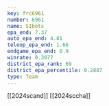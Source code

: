 ```yaml
---
key: frc6961
number: 6961
name: SIbots
epa_end: 7.37
auto_epa_end: 4.81
teleop_epa_end: 1.66
endgame_epa_end: 0.9
winrate: 0.3077
district_epa_rank: 69
district_epa_percentile: 0.2887
type: Team
---
```

[[2024scand]]
[[2024sccha]]
